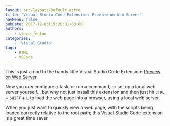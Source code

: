 ```yaml
---
layout: src/layouts/Default.astro
title: 'Visual Studio Code Extension: Preview on Web Server'
navMenu: false
pubDate: 2017-12-03T19:26:31+00:00
authors:
    - steve-fenton
categories:
    - 'Visual Studio'
tags:
    - HTML
    - VSCode
---
```


This is just a nod to the handy little Visual Studio Code Extension: [Preview on Web Server](https://marketplace.visualstudio.com/items?itemName=yuichinukiyama.vscode-preview-server).

Now you *can* configure a task, or run a command, or set up a local web server yourself… but why not just install this extension and then just hit `CTRL` + `SHIFT` + `L` to load the web page into a browser, using a local web server.

When you just want to quickly view a web page, with the scripts being loaded correctly relative to the root path; this Visual Studio Code extension is a great time saver.